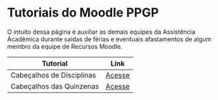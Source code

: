 # Tutoriais do Moodle PPGP

O intuito dessa página é auxiliar as demais equipes da Assistência Acadêmica durante saídas de férias e eventuais afastamentos de algum membro da equipe de Recursos Moodle.

| Tutorial | Link |
| -------- | ---- |
| Cabeçalhos de Disciplinas | [Acesse](./tutorials/ppgp-course-header.md) |
| Cabeçalhos das Quinzenas | [Acesse](./tutorials/ppgp-fortnight-header.md) |